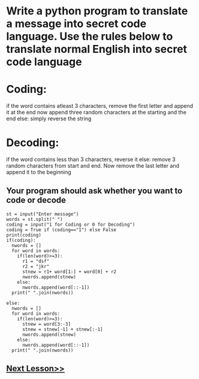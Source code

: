 # Write a python program to translate a message into secret code language. Use the rules below to translate normal English into secret code language

# Coding:
if the word contains atleast 3 characters, remove the first letter and append it at the end
now append three random characters at the starting and the end
else:
simply reverse the string

# Decoding:
if the word contains less than 3 characters, reverse it
else:
remove 3 random characters from start and end. Now remove the last letter and append it to the beginning

## Your program should ask whether you want to code or decode
```
st = input("Enter message")
words = st.split(" ")
coding = input("1 for Coding or 0 for Decoding")
coding = True if (coding=="1") else False
print(coding)
if(coding):
  nwords = []
  for word in words:
    if(len(word)>=3):
      r1 = "dsf"
      r2 = "jkr"
      stnew = r1+ word[1:] + word[0] + r2
      nwords.append(stnew)
    else:
      nwords.append(word[::-1])
  print(" ".join(nwords))

else:
  nwords = []
  for word in words:
    if(len(word)>=3): 
      stnew = word[3:-3]
      stnew = stnew[-1] + stnew[:-1]
      nwords.append(stnew)
    else:
      nwords.append(word[::-1])
  print(" ".join(nwords))
```
  
## [Next Lesson>>](https://github.com/Harshita1303/Python-CodewithHarry/blob/main/48-Day48-local-vs-global-variables/.tutorial/Tutorial.md)
